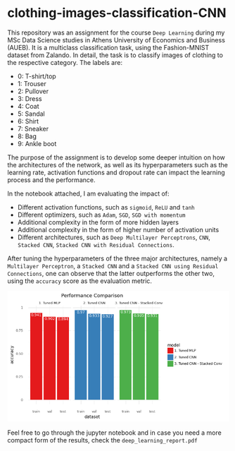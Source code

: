 # clothing-images-classification-CNN

This repository was an assignment for the course `Deep Learning` during my MSc Data Science studies in Athens University of Economics and Business (AUEB). It is a multiclass classification task, using the Fashion-MNIST dataset from Zalando. In detail, the task is to classify images of clothing to the respective category. The labels are:

* 0: T-shirt/top
* 1: Trouser
* 2: Pullover
* 3: Dress
* 4: Coat
* 5: Sandal
* 6: Shirt
* 7: Sneaker
* 8: Bag
* 9: Ankle boot

The purpose of the assignment is to develop some deeper intuition on how the architectures of the network, as well as its hyperparameters such as the learning rate, activation functions and dropout rate can impact the learning process and the performance.

In the notebook attached, I am evaluating the impact of:

* Different activation functions, such as `sigmoid`, `ReLU` and `tanh`
* Different optimizers, such as `Adam`, `SGD`, `SGD with momentum`
* Additional complexity in the form of more hidden layers
* Additional complexity in the form of higher number of activation units
* Different architectures, such as `Deep Multilayer Perceptrons`, `CNN`, `Stacked CNN`, `Stacked CNN with Residual Connections`.

After tuning the hyperparameters of the three major architectures, namely a `Multilayer Perceptron`, a `Stacked CNN` and a `Stacked CNN using Residual Connections`, one can observe that the latter outperforms the other two, using the `accuracy` score as the evaluation metric.

![](performance.png)

Feel free to go through the jupyter notebook and in case you need a more compact form of the results, check the `deep_learning_report.pdf`